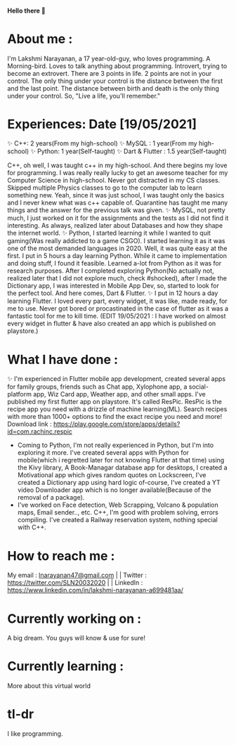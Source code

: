 #### Hello there 👋

 # About me : 
  I'm Lakshmi Narayanan, a 17 year-old-guy, who loves programming. 
  A Morning-bird.
  Loves to talk anything about programming.
  Introvert, trying to become an extrovert.
  There are 3 points in life. 2 points are not in your control. The only thing under your control is the distance between the first and the last point.
  The distance between birth and death is the only thing under your control. 
  So,
  "Live a life, you'll remember."

        
 # Experiences:     Date [19/05/2021]
  ✨ C++: 2 years(From my high-school)
  ✨ MySQL : 1 year(From my high-school)
  ✨ Python: 1 year(Self-taught)
  ✨ Dart & Flutter : 1.5 year(Self-taught)
   
   C++, oh well, I was taught c++ in my high-school. And there begins my love for programming. I was really really lucky to get an awesome teacher for my Computer Science in high-school. Never got distracted in my CS classes. Skipped multiple Physics classes to go to the computer lab to learn something new. Yeah, since it was just school, I was taught only the basics and I never knew what was c++ capable of. Quarantine has taught me many things and the answer for the previous talk was given. 
  ✨ MySQL, not pretty much, I just worked on it for the assignments and the tests as I did not find it interesting. As always, realized later about Databases and how they shape the internet world. 
  ✨ Python, I started learning it while I wanted to quit gaming(Was really addicted to a game CSGO). I started learning it as it was one of the most demanded languages in 2020. Well, it was quite easy at the first. I put in 5 hours a day learning Python. While it came to implementation and doing stuff, I found it feasible. Learned a-lot from Python as it was for research purposes. After I completed exploring Python(No actually not, realized later that I did not explore much, check #shocked), after I made the Dictionary app, I was interested in Mobile App Dev, so, started to look for the perfect tool. And here comes, Dart & Flutter.
  ✨ I put in 12 hours a day learning Flutter. I loved every part, every widget, it was like, made ready, for me to use. Never got bored or procastinated in the case of flutter as it was a fantastic tool for me to kill time. (EDIT 19/05/2021 : I have worked on almost every widget in flutter & have also created an app which is published on playstore.)
   
        

 # What I have done :        
✨ I'm experienced in Flutter mobile app development, created several apps for family groups, friends such as Chat app, Xylophone app, a social-platform app, Wiz Card app, Weather app, and other small apps.
 I've published my first flutter app on playstore. It's called ResPic. ResPic is the recipe app you need with a drizzle of machine learning(ML). Search recipes with more than 1000+ options to find the exact recipe you need and more! Download link : https://play.google.com/store/apps/details?id=com.rachinc.respic

- Coming to Python, I'm not really experienced in Python, but I'm into exploring it more. I've created several apps with Python for mobile(which i regretted later for not knowing Flutter at that time) using the Kivy library, A Book-Managar database app for desktops,  I created a Motivational app which gives random quotes on Lockscreen, I've created a Dictionary app using hard logic of-course, I've created a YT video Downloader app which is no longer available(Because of the removal of a package). 
- I've worked on Face detection,  Web Scrapping, Volcano & population maps, Email sender.., etc. C++, I'm good with problem solving, errors compiling. I've created a Railway reservation system, nothing special with C++.
      
  
# How to reach me : 
  My email : lnarayanan47@gmail.com | |
  Twitter  :  https://twitter.com/SLN20032020 | |
  LinkedIn : https://www.linkedin.com/in/lakshmi-narayanan-a699481aa/

# Currently working on :
   A big dream. You guys will know & use for sure!
# Currently learning :
More about this virtual world

 # tl-dr
 I like programming.
<!--
**LakshmiNarayanan2003/LakshmiNarayanan2003** is a ✨ _special_ ✨ repository because its `README.md` (this file) appears on your GitHub profile.

